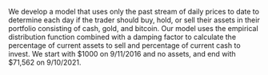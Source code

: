 We develop a model that uses only the past stream of daily prices to date to determine each day if the trader should buy, hold, or sell their assets in their portfolio consisting of cash, gold, and bitcoin. Our model uses the empirical distribution function combined with a damping factor to calculate the percentage of current assets to sell and percentage of current cash to invest. We start with $1000 on 9/11/2016 and no assets, and end with $71,562 on 9/10/2021.
